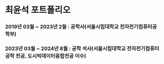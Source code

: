 # **최윤석 포트폴리오**


### 2019년 03월 ~ 2023년 2월 : 공학사(서울시립대학교 전자전기컴퓨터공학부)
### 2023년 03월 ~ 2024년 8월 : 공학 석사(서울시립대학교 전자전기컴퓨터공학 전공, 도시빅데이터융합전공 이수)
